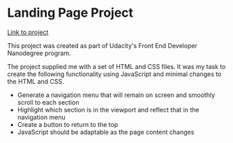 # Landing Page Project

<a href="https://zlogikon.github.io/fend-project2-landing/">Link to project</a>

This project was created as part of Udacity's Front End Developer Nanodegree program.

The project supplied me with a set of HTML and CSS files. It was my task to create the following functionality using JavaScript and minimal changes to the HTML and CSS.

<ul>
  <li>Generate a navigation menu that will remain on screen and smoothly scroll to each section</li>
  <li>Highlight which section is in the viewport and reflect that in the navigation menu</li>
  <li>Create a button to return to the top</li>
  <li>JavaScript should be adaptable as the page content changes</li>
</ul>
